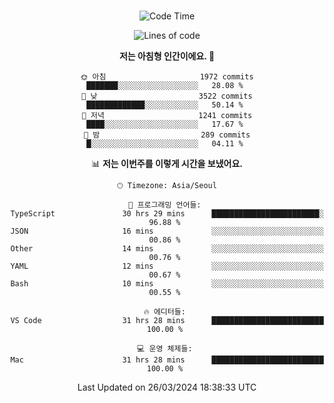<div align="center">

<br />

 <!--START_SECTION:waka-->
![Code Time](http://img.shields.io/badge/Code%20Time-2%2C308%20hrs%2026%20mins-blue)

![Lines of code](https://img.shields.io/badge/%EC%A0%80%EB%8A%94%20%EC%97%AC%ED%83%9C%EA%B9%8C%EC%A7%80%20-3.9%20million%20%EC%A4%84%EC%9D%98%20%EC%BD%94%EB%93%9C%EB%A5%BC%20%EC%9E%91%EC%84%B1%ED%96%88%EC%96%B4%EC%9A%94.-blue)

**저는 아침형 인간이에요. 🐤** 

```text
🌞 아침                     1972 commits        ███████░░░░░░░░░░░░░░░░░░   28.08 % 
🌆 낮　                     3522 commits        █████████████░░░░░░░░░░░░   50.14 % 
🌃 저녁                     1241 commits        ████░░░░░░░░░░░░░░░░░░░░░   17.67 % 
🌙 밤　                     289 commits         █░░░░░░░░░░░░░░░░░░░░░░░░   04.11 % 
```


📊 **저는 이번주를 이렇게 시간을 보냈어요.** 

```text
🕑︎ Timezone: Asia/Seoul

💬 프로그래밍 언어들: 
TypeScript               30 hrs 29 mins      ████████████████████████░   96.88 % 
JSON                     16 mins             ░░░░░░░░░░░░░░░░░░░░░░░░░   00.86 % 
Other                    14 mins             ░░░░░░░░░░░░░░░░░░░░░░░░░   00.76 % 
YAML                     12 mins             ░░░░░░░░░░░░░░░░░░░░░░░░░   00.67 % 
Bash                     10 mins             ░░░░░░░░░░░░░░░░░░░░░░░░░   00.55 % 

🔥 에디터들: 
VS Code                  31 hrs 28 mins      █████████████████████████   100.00 % 

💻 운영 체제들: 
Mac                      31 hrs 28 mins      █████████████████████████   100.00 % 
```


 Last Updated on 26/03/2024 18:38:33 UTC
<!--END_SECTION:waka-->

</div>

